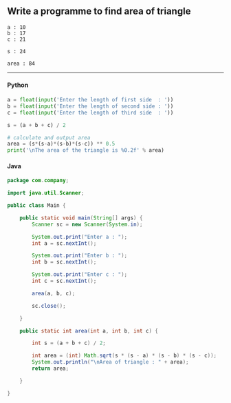 ## Write a programme to find area of triangle

```
a : 10
b : 17
c : 21

s : 24

area : 84
```

---

<CodeBlock slots="heading, code" repeat="2" languages="Python, Java" />

#### Python

```python
a = float(input('Enter the length of first side  : '))
b = float(input('Enter the length of second side : '))
c = float(input('Enter the length of third side  : '))

s = (a + b + c) / 2

# calculate and output area
area = (s*(s-a)*(s-b)*(s-c)) ** 0.5
print('\nThe area of the triangle is %0.2f' % area)
```

#### Java

```java
package com.company;

import java.util.Scanner;

public class Main {

    public static void main(String[] args) {
        Scanner sc = new Scanner(System.in);

        System.out.print("Enter a : ");
        int a = sc.nextInt();

        System.out.print("Enter b : ");
        int b = sc.nextInt();

        System.out.print("Enter c : ");
        int c = sc.nextInt();

        area(a, b, c);

        sc.close();

    }

    public static int area(int a, int b, int c) {

        int s = (a + b + c) / 2;

        int area = (int) Math.sqrt(s * (s - a) * (s - b) * (s - c));
        System.out.println("\nArea of triangle : " + area);
        return area;

    }

}
```

